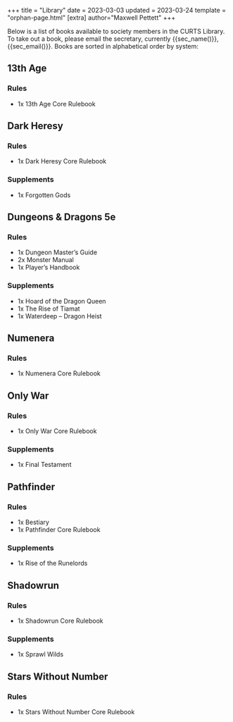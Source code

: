 +++
title = "Library"
date = 2023-03-03
updated = 2023-03-24
template = "orphan-page.html" 
[extra]
author="Maxwell Pettett"
+++
 

Below is a list of books available to society members in the CURTS Library. To take out a book, please email the secretary, currently {{sec_name()}}, {{sec_email()}}. Books are sorted in alphabetical order by system:

## 13th Age

### Rules

- 1x 13th Age Core Rulebook

## Dark Heresy

### Rules

- 1x Dark Heresy Core Rulebook

### Supplements

- 1x Forgotten Gods

## Dungeons & Dragons 5e

### Rules

- 1x Dungeon Master’s Guide
- 2x Monster Manual
- 1x Player’s Handbook

### Supplements

- 1x Hoard of the Dragon Queen
- 1x The Rise of Tiamat
- 1x Waterdeep – Dragon Heist

## Numenera

### Rules

- 1x Numenera Core Rulebook

## Only War

### Rules

- 1x Only War Core Rulebook

### Supplements

- 1x Final Testament

## Pathfinder

### Rules

- 1x Bestiary
- 1x Pathfinder Core Rulebook

### Supplements

- 1x Rise of the Runelords

## Shadowrun

### Rules

- 1x Shadowrun Core Rulebook

### Supplements

- 1x Sprawl Wilds

## Stars Without Number

### Rules

- 1x Stars Without Number Core Rulebook
